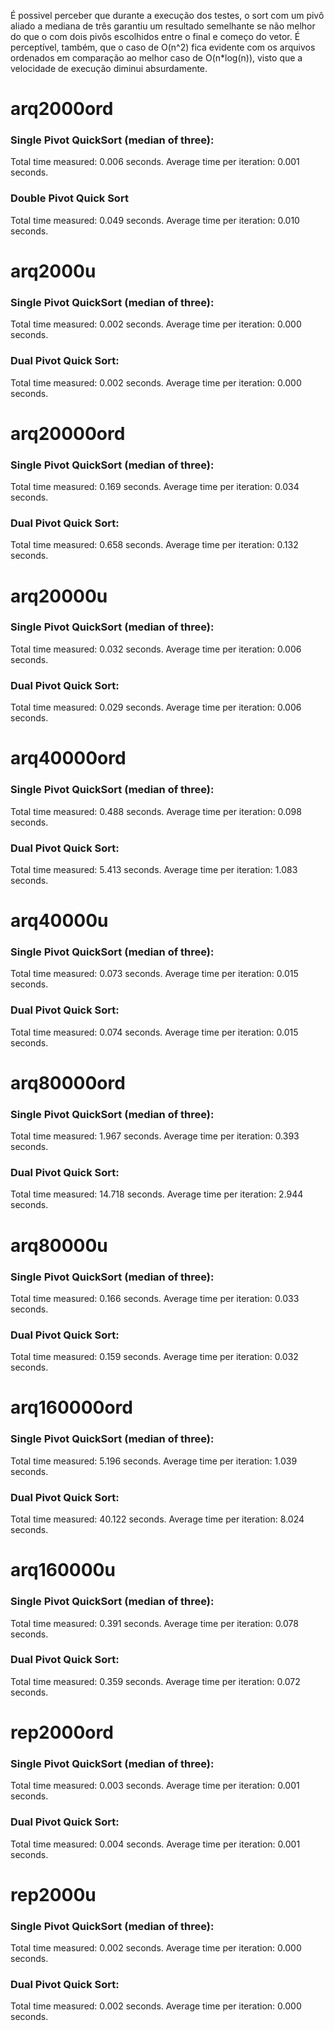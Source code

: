 É possivel perceber que durante a execução dos testes, o sort com um pivô aliado a mediana de três garantiu um resultado semelhante se não melhor do que o com dois pivôs escolhidos entre o final e começo do vetor.
É perceptível, também, que o caso de O(n^2) fica evidente com os arquivos ordenados em comparação ao melhor caso de O(n*log(n)), visto que a velocidade de execução diminui absurdamente.

# arq2000ord
### Single Pivot QuickSort (median of three):
  Total time measured: 0.006 seconds.
  Average time per iteration: 0.001 seconds.

### Double Pivot Quick Sort
  Total time measured: 0.049 seconds.
  Average time per iteration: 0.010 seconds.
# arq2000u
### Single Pivot QuickSort (median of three):
  Total time measured: 0.002 seconds.
  Average time per iteration: 0.000 seconds.

### Dual Pivot Quick Sort:
  Total time measured: 0.002 seconds.
  Average time per iteration: 0.000 seconds.
  
# arq20000ord
### Single Pivot QuickSort (median of three):
  Total time measured: 0.169 seconds.
  Average time per iteration: 0.034 seconds.

### Dual Pivot Quick Sort:
  Total time measured: 0.658 seconds.
  Average time per iteration: 0.132 seconds.

# arq20000u
### Single Pivot QuickSort (median of three):
  Total time measured: 0.032 seconds.
  Average time per iteration: 0.006 seconds.

### Dual Pivot Quick Sort:
  Total time measured: 0.029 seconds.
  Average time per iteration: 0.006 seconds.

# arq40000ord
### Single Pivot QuickSort (median of three):
  Total time measured: 0.488 seconds.
  Average time per iteration: 0.098 seconds.

### Dual Pivot Quick Sort:
  Total time measured: 5.413 seconds.
  Average time per iteration: 1.083 seconds.

# arq40000u
### Single Pivot QuickSort (median of three):
  Total time measured: 0.073 seconds.
  Average time per iteration: 0.015 seconds.

### Dual Pivot Quick Sort:
  Total time measured: 0.074 seconds.
  Average time per iteration: 0.015 seconds.

# arq80000ord
### Single Pivot QuickSort (median of three):
  Total time measured: 1.967 seconds.
  Average time per iteration: 0.393 seconds.

### Dual Pivot Quick Sort:
  Total time measured: 14.718 seconds.
  Average time per iteration: 2.944 seconds.

# arq80000u
### Single Pivot QuickSort (median of three):
  Total time measured: 0.166 seconds.
  Average time per iteration: 0.033 seconds.

### Dual Pivot Quick Sort:
  Total time measured: 0.159 seconds.
  Average time per iteration: 0.032 seconds.

# arq160000ord
### Single Pivot QuickSort (median of three):
  Total time measured: 5.196 seconds.
  Average time per iteration: 1.039 seconds.

### Dual Pivot Quick Sort:
  Total time measured: 40.122 seconds.
  Average time per iteration: 8.024 seconds.

# arq160000u
### Single Pivot QuickSort (median of three):
  Total time measured: 0.391 seconds.
  Average time per iteration: 0.078 seconds.

### Dual Pivot Quick Sort:
  Total time measured: 0.359 seconds.
  Average time per iteration: 0.072 seconds.

# rep2000ord
### Single Pivot QuickSort (median of three):
  Total time measured: 0.003 seconds.
  Average time per iteration: 0.001 seconds.

### Dual Pivot Quick Sort:
  Total time measured: 0.004 seconds.
  Average time per iteration: 0.001 seconds.

# rep2000u
### Single Pivot QuickSort (median of three):
  Total time measured: 0.002 seconds.
  Average time per iteration: 0.000 seconds.

### Dual Pivot Quick Sort:
  Total time measured: 0.002 seconds.
  Average time per iteration: 0.000 seconds.
